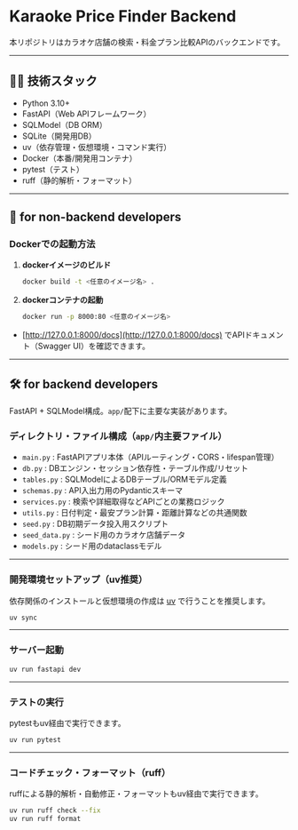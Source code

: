 # Karaoke Price Finder Backend

本リポジトリはカラオケ店舗の検索・料金プラン比較APIのバックエンドです。

---

## 🧑‍💻 技術スタック

- Python 3.10+
- FastAPI（Web APIフレームワーク）
- SQLModel（DB ORM）
- SQLite（開発用DB）
- uv（依存管理・仮想環境・コマンド実行）
- Docker（本番/開発用コンテナ）
- pytest（テスト）
- ruff（静的解析・フォーマット）

---

## 🚀 for non-backend developers

### Dockerでの起動方法

1. **dockerイメージのビルド**

   ```bash
   docker build -t <任意のイメージ名> .
   ```

2. **dockerコンテナの起動**

   ```bash
   docker run -p 8000:80 <任意のイメージ名>
   ```

- [http://127.0.0.1:8000/docs](http://127.0.0.1:8000/docs) でAPIドキュメント（Swagger UI）を確認できます。

---

## 🛠️ for backend developers

FastAPI + SQLModel構成。`app/`配下に主要な実装があります。

### ディレクトリ・ファイル構成（`app/`内主要ファイル）

- `main.py` : FastAPIアプリ本体（APIルーティング・CORS・lifespan管理）
- `db.py` : DBエンジン・セッション依存性・テーブル作成/リセット
- `tables.py` : SQLModelによるDBテーブル/ORMモデル定義
- `schemas.py` : API入出力用のPydanticスキーマ
- `services.py` : 検索や詳細取得などAPIごとの業務ロジック
- `utils.py` : 日付判定・最安プラン計算・距離計算などの共通関数
- `seed.py` : DB初期データ投入用スクリプト
- `seed_data.py` : シード用のカラオケ店舗データ
- `models.py` : シード用のdataclassモデル

---

### 開発環境セットアップ（uv推奨）

依存関係のインストールと仮想環境の作成は [uv](https://github.com/astral-sh/uv) で行うことを推奨します。

```bash
uv sync
```

---

### サーバー起動

```bash
uv run fastapi dev
```

---

### テストの実行

pytestもuv経由で実行できます。

```bash
uv run pytest
```

---

### コードチェック・フォーマット（ruff）

ruffによる静的解析・自動修正・フォーマットもuv経由で実行できます。

```bash
uv run ruff check --fix
uv run ruff format
```

